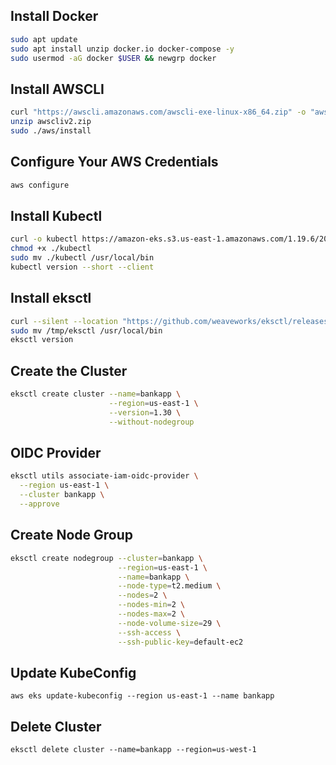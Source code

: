 ## Install Docker 
```sh
sudo apt update
sudo apt install unzip docker.io docker-compose -y
sudo usermod -aG docker $USER && newgrp docker
```

## Install AWSCLI
```sh
curl "https://awscli.amazonaws.com/awscli-exe-linux-x86_64.zip" -o "awscliv2.zip"
unzip awscliv2.zip
sudo ./aws/install
```

## Configure Your AWS Credentials
```sh
aws configure
```

## Install Kubectl
```sh
curl -o kubectl https://amazon-eks.s3.us-east-1.amazonaws.com/1.19.6/2021-01-05/bin/linux/amd64/kubectl  
chmod +x ./kubectl  
sudo mv ./kubectl /usr/local/bin  
kubectl version --short --client
```

## Install eksctl
```sh
curl --silent --location "https://github.com/weaveworks/eksctl/releases/latest/download/eksctl_$(uname -s)_amd64.tar.gz" | tar xz -C /tmp  
sudo mv /tmp/eksctl /usr/local/bin  
eksctl version
```

## Create the Cluster
```sh
eksctl create cluster --name=bankapp \
                      --region=us-east-1 \
                      --version=1.30 \
                      --without-nodegroup
```

## OIDC Provider
```sh
eksctl utils associate-iam-oidc-provider \
  --region us-east-1 \
  --cluster bankapp \
  --approve
```


## Create Node Group
```sh
eksctl create nodegroup --cluster=bankapp \
                        --region=us-east-1 \
                        --name=bankapp \
                        --node-type=t2.medium \
                        --nodes=2 \
                        --nodes-min=2 \
                        --nodes-max=2 \
                        --node-volume-size=29 \
                        --ssh-access \
                        --ssh-public-key=default-ec2
```

## Update KubeConfig
`aws eks update-kubeconfig --region us-east-1 --name bankapp`

## Delete Cluster
`eksctl delete cluster --name=bankapp --region=us-west-1`
